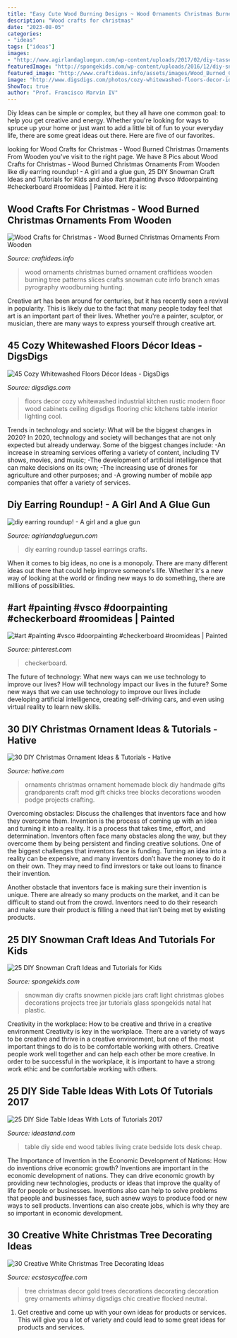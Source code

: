 ```yaml
---
title: "Easy Cute Wood Burning Designs ~ Wood Ornaments Christmas Burned Ornament Craftideas Wooden Burning Tree Patterns Slices Crafts Snowman Cute Info Branch Xmas Pyrography Woodburning Hunting"
description: "Wood crafts for christmas"
date: "2023-08-05"
categories:
- "ideas"
tags: ["ideas"]
images:
- "http://www.agirlandagluegun.com/wp-content/uploads/2017/02/diy-tassel-earrings-1-900x1350.jpg"
featuredImage: "http://spongekids.com/wp-content/uploads/2016/12/diy-snowman/9-diy-snowman-crafts-for-kids.jpg"
featured_image: "http://www.craftideas.info/assets/images/Wood_Burned_Christmas_Ornaments_3.jpg"
image: "http://www.digsdigs.com/photos/cozy-whitewashed-floors-decor-ideas-27.jpg"
ShowToc: true
author: "Prof. Francisco Marvin IV"
---
```



Diy Ideas can be simple or complex, but they all have one common goal: to help you get creative and energy. Whether you're looking for ways to spruce up your home or just want to add a little bit of fun to your everyday life, there are some great ideas out there. Here are five of our favorites.

	

		
looking for Wood Crafts for Christmas - Wood Burned Christmas Ornaments From Wooden you've visit to the right page. We have 8 Pics about Wood Crafts for Christmas - Wood Burned Christmas Ornaments From Wooden like diy earring roundup! - A girl and a glue gun, 25 DIY Snowman Craft Ideas and Tutorials for Kids and also #art #painting #vsco #doorpainting #checkerboard #roomideas | Painted. Here it is:
		
    
## Wood Crafts For Christmas - Wood Burned Christmas Ornaments From Wooden

<img loading=lazy src="http://www.craftideas.info/assets/images/Wood_Burned_Christmas_Ornaments_3.jpg" onerror="this.onerror=null;this.src='https://tse2.mm.bing.net/th?id=OIP.Nosvm_16FXxDEG91G8jUiQAAAA&amp;pid=15.1';" alt="Wood Crafts for Christmas - Wood Burned Christmas Ornaments From Wooden">

_Source: craftideas.info_

>wood ornaments christmas burned ornament craftideas wooden burning tree patterns slices crafts snowman cute info branch xmas pyrography woodburning hunting. 

	

Creative art has been around for centuries, but it has recently seen a revival in popularity. This is likely due to the fact that many people today feel that art is an important part of their lives. Whether you're a painter, sculptor, or musician, there are many ways to express yourself through creative art.

    
## 45 Cozy Whitewashed Floors Décor Ideas - DigsDigs

<img loading=lazy src="http://www.digsdigs.com/photos/cozy-whitewashed-floors-decor-ideas-27.jpg" onerror="this.onerror=null;this.src='https://tse4.mm.bing.net/th?id=OIP.cpnfLQ1vaXfAZAKw20qCGgHaJ3&amp;pid=15.1';" alt="45 Cozy Whitewashed Floors Décor Ideas - DigsDigs">

_Source: digsdigs.com_

>floors decor cozy whitewashed industrial kitchen rustic modern floor wood cabinets ceiling digsdigs flooring chic kitchens table interior lighting cool. 

	

Trends in technology and society: What will be the biggest changes in 2020?
In 2020, technology and society will bechanges that are not only expected but already underway. 
Some of the biggest changes include: 
-An increase in streaming services offering a variety of content, including TV shows, movies, and music; 
-The development of artificial intelligence that can make decisions on its own; 
-The increasing use of drones for agriculture and other purposes; and 
-A growing number of mobile app companies that offer a variety of services.

    
## Diy Earring Roundup! - A Girl And A Glue Gun

<img loading=lazy src="http://www.agirlandagluegun.com/wp-content/uploads/2017/02/diy-tassel-earrings-1-900x1350.jpg" onerror="this.onerror=null;this.src='https://tse4.mm.bing.net/th?id=OIP.EMbsnkPyvUKXLEYbM_UZfAHaLH&amp;pid=15.1';" alt="diy earring roundup! - A girl and a glue gun">

_Source: agirlandagluegun.com_

>diy earring roundup tassel earrings crafts. 

	

When it comes to big ideas, no one is a monopoly. There are many different ideas out there that could help improve someone's life. Whether it's a new way of looking at the world or finding new ways to do something, there are millions of possibilities. 

    
## #art #painting #vsco #doorpainting #checkerboard #roomideas | Painted

<img loading=lazy src="https://i.pinimg.com/736x/f1/3b/d4/f13bd4654c0f9b0372e54335d780d2e0.jpg" onerror="this.onerror=null;this.src='https://tse1.mm.bing.net/th?id=OIP.TtpBsrsCvZdDY6YZG5wwXgHaJ3&amp;pid=15.1';" alt="#art #painting #vsco #doorpainting #checkerboard #roomideas | Painted">

_Source: pinterest.com_

>checkerboard. 

	

The future of technology: What new ways can we use technology to improve our lives?
How will technology impact our lives in the future? Some new ways that we can use technology to improve our lives include developing artificial intelligence, creating self-driving cars, and even using virtual reality to learn new skills.

    
## 30 DIY Christmas Ornament Ideas &amp; Tutorials - Hative

<img loading=lazy src="https://hative.com/wp-content/uploads/2015/12/christmas-ornaments/22-diy-christmas-ornaments-ideas-tutorials.jpg" onerror="this.onerror=null;this.src='https://tse4.mm.bing.net/th?id=OIP.97GF-FhyBKVJAVl7lusfnAHaLH&amp;pid=15.1';" alt="30 DIY Christmas Ornament Ideas &amp; Tutorials - Hative">

_Source: hative.com_

>ornaments christmas ornament homemade block diy handmade gifts grandparents craft mod gift chicks tree blocks decorations wooden podge projects crafting. 

	

Overcoming obstacles: Discuss the challenges that inventors face and how they overcome them.
Invention is the process of coming up with an idea and turning it into a reality. It is a process that takes time, effort, and determination. Inventors often face many obstacles along the way, but they overcome them by being persistent and finding creative solutions.
One of the biggest challenges that inventors face is funding. Turning an idea into a reality can be expensive, and many inventors don’t have the money to do it on their own. They may need to find investors or take out loans to finance their invention.

Another obstacle that inventors face is making sure their invention is unique. There are already so many products on the market, and it can be difficult to stand out from the crowd. Inventors need to do their research and make sure their product is filling a need that isn’t being met by existing products.

    
## 25 DIY Snowman Craft Ideas And Tutorials For Kids

<img loading=lazy src="http://spongekids.com/wp-content/uploads/2016/12/diy-snowman/9-diy-snowman-crafts-for-kids.jpg" onerror="this.onerror=null;this.src='https://tse4.mm.bing.net/th?id=OIP.FbZVLeSA4xmYjq1nZJyqBAHaFj&amp;pid=15.1';" alt="25 DIY Snowman Craft Ideas and Tutorials for Kids">

_Source: spongekids.com_

>snowman diy crafts snowmen pickle jars craft light christmas globes decorations projects tree jar tutorials glass spongekids natal hat plastic. 

	

Creativity in the workplace: How to be creative and thrive in a creative environment
Creativity is key in the workplace. There are a variety of ways to be creative and thrive in a creative environment, but one of the most important things to do is to be comfortable working with others. Creative people work well together and can help each other be more creative. In order to be successful in the workplace, it is important to have a strong work ethic and be comfortable working with others.

    
## 25 DIY Side Table Ideas With Lots Of Tutorials 2017

<img loading=lazy src="http://ideastand.com/wp-content/uploads/2016/02/diy-side-table/11-diy-side-table-ideas.jpg" onerror="this.onerror=null;this.src='https://tse3.mm.bing.net/th?id=OIP.SJHpDlKPVr16WDxtIVJxmwHaKX&amp;pid=15.1';" alt="25 DIY Side Table Ideas With Lots of Tutorials 2017">

_Source: ideastand.com_

>table diy side end wood tables living crate bedside lots desk cheap. 

	

The Importance of Invention in the Economic Development of Nations: How do inventions drive economic growth?
Inventions are important in the economic development of nations. They can drive economic growth by providing new technologies, products or ideas that improve the quality of life for people or businesses. Inventions also can help to solve problems that people and businesses face, such asnew ways to produce food or new ways to sell products. Inventions can also create jobs, which is why they are so important in economic development.

    
## 30 Creative White Christmas Tree Decorating Ideas

<img loading=lazy src="https://i1.wp.com/www.ecstasycoffee.com/wp-content/uploads/2016/11/white-tree-with-whimsy-white.jpg?resize=564%2C777" onerror="this.onerror=null;this.src='https://tse3.mm.bing.net/th?id=OIP.3Y5HRy8OSDi8OdF_YvBcGAHaKN&amp;pid=15.1';" alt="30 Creative White Christmas Tree Decorating Ideas">

_Source: ecstasycoffee.com_

>tree christmas decor gold trees decorations decorating decoration grey ornaments whimsy digsdigs chic creative flocked neutral. 

	

1. Get creative and come up with your own ideas for products or services. This will give you a lot of variety and could lead to some great ideas for products and services.

